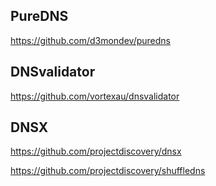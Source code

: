 ## PureDNS
https://github.com/d3mondev/puredns

## DNSvalidator
https://github.com/vortexau/dnsvalidator

## DNSX
https://github.com/projectdiscovery/dnsx

https://github.com/projectdiscovery/shuffledns
